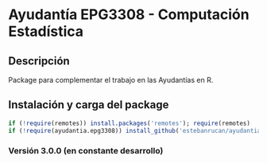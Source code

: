 
# Ayudantía EPG3308 - Computación Estadística

## Descripción

Package para complementar el trabajo en las Ayudantías en R.

## Instalación y carga del package

``` r
if (!require(remotes)) install.packages('remotes'); require(remotes)
if (!require(ayudantia.epg3308)) install_github('estebanrucan/ayudantia.epg3308'); require(ayudantia.epg3308)
```

### Versión 3.0.0 (en constante desarrollo)
